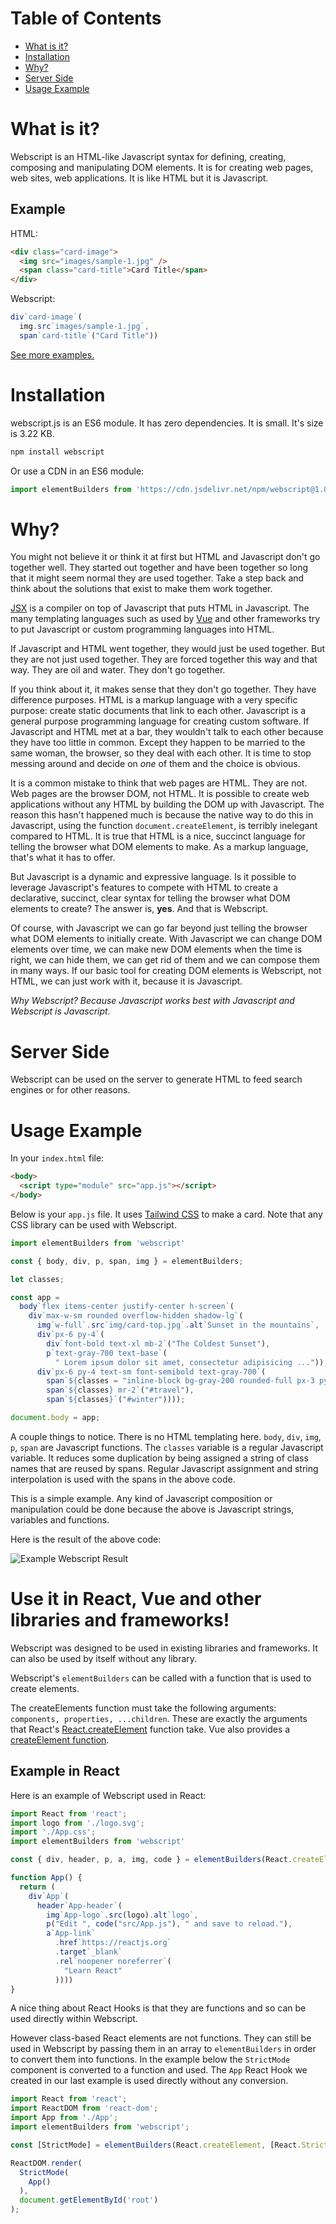 # Table of Contents
 * [What is it?](#what-is-it)
 * [Installation](#installation)
 * [Why?](#why)
 * [Server Side](#server-side)
 * [Usage Example](#usage-example)


# What is it?
Webscript is an HTML-like Javascript syntax for defining, creating, composing and manipulating DOM elements. It is for creating web pages, web sites, web applications. It is like HTML but it is Javascript.

## Example

HTML:
```html
<div class="card-image">
  <img src="images/sample-1.jpg" />
  <span class="card-title">Card Title</span>
</div>
```

Webscript:
```javascript
div`card-image`(
  img.src`images/sample-1.jpg`,
  span`card-title`("Card Title"))
```

[See more examples.](https://mudgen.github.io/webscript/html2webscript/#bulma-card)

# Installation
webscript.js is an ES6 module. It has zero dependencies. It is small. It's size is 3.22 KB.

```bash
npm install webscript
```

Or use a CDN in an ES6 module:

```javascript
import elementBuilders from 'https://cdn.jsdelivr.net/npm/webscript@1.0.0/webscript.min.js';
```
# Why?

You might not believe it or think it at first but HTML and Javascript don't go together well. They started out together and have been together so long that it might seem normal they are used together. Take a step back and think about the solutions that exist to make them work together.

[JSX](https://reactjs.org/docs/jsx-in-depth.html) is a compiler on top of Javascript that puts HTML in Javascript. The many templating languages such as used by [Vue](https://vuejs.org/v2/guide/syntax.html) and other frameworks try to put Javascript or custom programming languages into HTML.

If Javascript and HTML went together, they would just be used together. But they are not just used together. They are forced together this way and that way. They are oil and water. They don't go together.

If you think about it, it makes sense that they don't go together. They have difference purposes. HTML is a markup language with a very specific purpose: create static documents that link to each other. Javascript is a general purpose programming language for creating custom software. If Javascript and HTML met at a bar, they wouldn't talk to each other because they have too little in common. Except they happen to be married to the same woman, the browser, so they deal with each other. It is time to stop messing around and decide on *one* of them and the choice is obvious.

It is a common mistake to think that web pages are HTML. They are not. Web pages are the browser DOM, not HTML. It is possible to create web applications without any HTML by building the DOM up with Javascript. The reason this hasn't happened much is because the native way to do this in Javascript, using the function `document.createElement`, is terribly inelegant compared to HTML. It is true that HTML is a nice, succinct language for telling the browser what DOM elements to make. As a markup language, that's what it has to offer.

But Javascript is a dynamic and expressive language. Is it possible to leverage Javascript's features to compete with HTML to create a declarative, succinct, clear syntax for telling the browser what DOM elements to create? The answer is, **yes**. And that is Webscript. 

Of course, with Javascript we can go far beyond just telling the browser what DOM elements to initially create. With Javascript we can change DOM elements over time, we can make new DOM elements when the time is right, we can hide them, we can get rid of them and we can compose them in many ways. If our basic tool for creating DOM elements is Webscript, not HTML, we can just work with it, because it is Javascript.

*Why Webscript? Because Javascript works best with Javascript and Webscript is Javascript.*

# Server Side

Webscript can be used on the server to generate HTML to feed search engines or for other reasons.

# Usage Example

In your `index.html` file:
```html
<body>
  <script type="module" src="app.js"></script>
</body>
```

Below is your `app.js` file. It uses [Tailwind CSS](https://tailwindcss.com/) to make a card. Note that any CSS library can be used with Webscript.

```javascript
import elementBuilders from 'webscript'

const { body, div, p, span, img } = elementBuilders;

let classes;

const app =
  body`flex items-center justify-center h-screen`(
    div`max-w-sm rounded overflow-hidden shadow-lg`(
      img`w-full`.src`img/card-top.jpg`.alt`Sunset in the mountains`,
      div`px-6 py-4`(
        div`font-bold text-xl mb-2`("The Coldest Sunset"),
        p`text-gray-700 text-base`(
          " Lorem ipsum dolor sit amet, consectetur adipisicing ...")),
      div`px-6 py-4 text-sm font-semibold text-gray-700`(
        span`${classes = "inline-block bg-gray-200 rounded-full px-3 py-1"} mr-2`("#photography"),
        span`${classes} mr-2`("#travel"),
        span`${classes}`("#winter"))));

document.body = app;
```

A couple things to notice. There is no HTML templating here. `body`, `div`, `img`, `p`, `span` are Javascript functions. The `classes` variable is a regular Javascript variable. It reduces some duplication by being assigned a string of class names that are reused by spans. Regular Javascript assignment and string interpolation is used with the spans in the above code.

This is a simple example. Any kind of Javascript composition or manipulation could be done because the above is Javascript strings, variables and functions.

Here is the result of the above code:

![Example Webscript Result](./example.png)

# Use it in React, Vue and other libraries and frameworks!

Webscript was designed to be used in existing libraries and frameworks. It can also be used by itself without any library.

Webscript's `elementBuilders` can be called with a function that is used to create elements.

The createElements function must take the following arguments: `components, properties, ...children`. These are exactly the arguments that React's [React.createElement](https://reactjs.org/docs/react-without-jsx.html) function take. Vue also provides a [createElement function](https://vuejs.org/v2/guide/render-function.html#createElement-Arguments).

## Example in React

Here is an example of Webscript used in React:

```javascript
import React from 'react';
import logo from './logo.svg';
import './App.css';
import elementBuilders from 'webscript'

const { div, header, p, a, img, code } = elementBuilders(React.createElement);

function App() {
  return (
    div`App`(
      header`App-header`(
        img`App-logo`.src(logo).alt`logo`,
        p("Edit ", code("src/App.js"), " and save to reload."),
        a`App-link`
          .href`https://reactjs.org`
          .target`_blank`
          .rel`noopener noreferrer`(
            "Learn React"
          ))))
}
```

A nice thing about React Hooks is that they are functions and so can be used directly within Webscript.

However class-based React elements are not functions. They can still be used in Webscript by passing them in an array to `elementBuilders` in order to convert them into functions. In the example below the `StrictMode` component is converted to a function and used. The `App` React Hook we created in our last example is used directly without any conversion.

```Javascript
import React from 'react';
import ReactDOM from 'react-dom';
import App from './App';
import elementBuilders from 'webscript';

const [StrictMode] = elementBuilders(React.createElement, [React.StrictMode]);

ReactDOM.render(
  StrictMode(
    App()
  ),
  document.getElementById('root')
);
```



